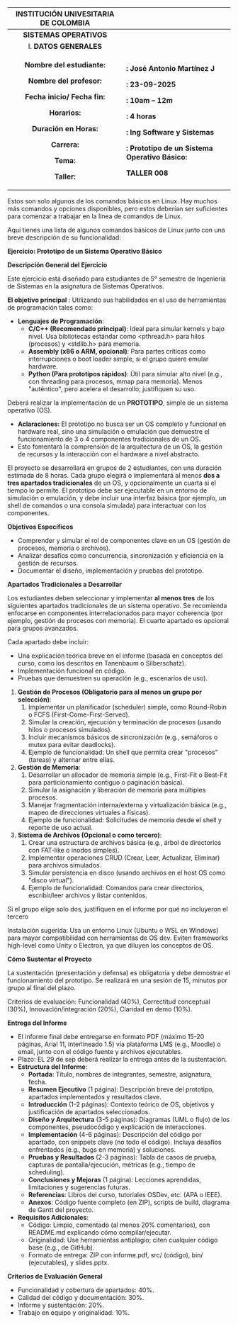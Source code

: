 |**INSTITUCIÓN UNIVESITARIA DE COLOMBIA**||
| :-: | :- |
|**SISTEMAS OPERATIVOS**||
|I. **DATOS GENERALES** ||
|<p>**Nombre del estudiante:**</p><p>**Nombre del profesor:**</p><p>**Fecha inicio/ Fecha fin:**</p><p>**Horarios:**</p><p>**Duración en Horas:**</p><p>**Carrera:**</p><p>**Tema:**</p><p>**Taller:** </p>|<p></p><p>**: José Antonio Martínez J**</p><p>**: 23-09-2025**</p><p>**: 10am – 12m**</p><p>**: 4 horas**</p><p>**: Ing Software y Sistemas**</p><p>**: Prototipo de un Sistema Operativo Básico:**</p><p>**TALLER 008**</p>|

Estos son solo algunos de los comandos básicos en Linux. Hay muchos más comandos y opciones disponibles, pero estos deberían ser suficientes para comenzar a trabajar en la línea de comandos de Linux.

Aquí tienes una lista de algunos comandos básicos de Linux junto con una breve descripción de su funcionalidad:

**Ejercicio: Prototipo de un Sistema Operativo Básico**

**Descripción General del Ejercicio**

Este ejercicio está diseñado para estudiantes de 5° semestre de Ingeniería de Sistemas en la asignatura de Sistemas Operativos.

**El objetivo principal** : Utilizando sus habilidades en el uso de herramientas de programación tales como:

- **Lenguajes de Programación**:
  - **C/C++ (Recomendado principal)**: Ideal para simular kernels y bajo nivel. Usa bibliotecas estándar como <pthread.h> para hilos (procesos) y <stdlib.h> para memoria.
  - **Assembly (x86 o ARM, opcional)**: Para partes críticas como interrupciones o boot loader simple, si el grupo quiere emular hardware.
  - **Python (Para prototipos rápidos)**: Útil para simular alto nivel (e.g., con threading para procesos, mmap para memoria). Menos "auténtico", pero acelera el desarrollo; justifiquen su uso.

Deberá realizar la implementación de un **PROTOTIPO**, simple de un sistema operativo (OS).

- **Aclaraciones:** El prototipo no busca ser un OS completo y funcional en hardware real, sino una simulación o emulación que demuestre el funcionamiento de  3 o 4  componentes tradicionales de un OS.
- Esto fomentará la comprensión de la arquitectura de un OS, la gestión de recursos y la interacción con el hardware a nivel abstracto.

El proyecto se desarrollará en grupos de 2  estudiantes, con una duración estimada de 8 horas. Cada grupo elegirá o implementará al menos **dos a tres  apartados tradicionales** de un OS, y opcionalmente un cuarta si el tiempo lo permite. El prototipo debe ser ejecutable en un entorno de simulación o emulación, y debe incluir una interfaz básica (por ejemplo, un shell de comandos o una consola simulada) para interactuar con los componentes.

**Objetivos Específicos**

- Comprender y simular el rol de componentes clave en un OS (gestión de procesos, memoria o archivos).
- Analizar desafíos como concurrencia, sincronización y eficiencia en la gestión de recursos.
- Documentar el diseño, implementación y pruebas del prototipo.

**Apartados Tradicionales a Desarrollar**

Los estudiantes deben seleccionar y implementar **al menos tres**  de los siguientes apartados tradicionales de un sistema operativo. Se recomienda enfocarse en componentes interrelacionados para mayor coherencia (por ejemplo, gestión de procesos con memoria). El cuarto apartado es opcional para grupos avanzados.

Cada apartado debe incluir:

- Una explicación teórica breve en el informe (basada en conceptos del curso, como los descritos en Tanenbaum o Silberschatz).
- Implementación funcional en código.
- Pruebas que demuestren su operación (e.g., escenarios de uso).
1. **Gestión de Procesos (Obligatorio para al menos un grupo por selección)**:
   1. Implementar un planificador (scheduler) simple, como Round-Robin o FCFS (First-Come-First-Served).
   1. Simular la creación, ejecución y terminación de procesos (usando hilos o procesos simulados).
   1. Incluir mecanismos básicos de sincronización (e.g., semáforos o mutex para evitar deadlocks).
   1. Ejemplo de funcionalidad: Un shell que permita crear "procesos" (tareas) y alternar entre ellas.
1. **Gestión de Memoria**:
   1. Desarrollar un allocador de memoria simple (e.g., First-Fit o Best-Fit para particionamiento contiguo o paginación básica).
   1. Simular la asignación y liberación de memoria para múltiples procesos.
   1. Manejar fragmentación interna/externa y virtualización básica (e.g., mapeo de direcciones virtuales a físicas).
   1. Ejemplo de funcionalidad: Solicitudes de memoria desde el shell y reporte de uso actual.
1. **Sistema de Archivos (Opcional o como tercero)**:
   1. Crear una estructura de archivos básica (e.g., árbol de directorios con FAT-like o inodos simples).
   1. Implementar operaciones CRUD (Crear, Leer, Actualizar, Eliminar) para archivos simulados.
   1. Simular persistencia en disco (usando archivos en el host OS como "disco virtual").
   1. Ejemplo de funcionalidad: Comandos para crear directorios, escribir/leer archivos y listar contenidos.

Si el grupo elige solo dos, justifiquen en el informe por qué no incluyeron el tercero

Instalación sugerida: Usa un entorno Linux (Ubuntu o WSL en Windows) para mayor compatibilidad con herramientas de OS dev. Eviten frameworks high-level como Unity o Electron, ya que diluyen los conceptos de OS.

**Cómo Sustentar el Proyecto**

La sustentación (presentación y defensa) es obligatoria y debe demostrar el funcionamiento del prototipo. Se realizará en una sesión de 15, minutos por grupo al final del plazo.

Criterios de evaluación: Funcionalidad (40%), Correctitud conceptual (30%), Innovación/integración (20%), Claridad en demo (10%).

**Entrega del Informe**

- El informe final debe entregarse en formato PDF (máximo 15-20 páginas, Arial 11, interlineado 1.5) vía plataforma LMS (e.g., Moodle) o email, junto con el código fuente y archivos ejecutables.
- Plazo: EL 29 de sep deberá realizar la entrega antes de la sustentación.
- **Estructura del Informe**:
  - **Portada**: Título, nombres de integrantes, semestre, asignatura, fecha.
  - **Resumen Ejecutivo** (1 página): Descripción breve del prototipo, apartados implementados y resultados clave.
  - **Introducción** (1-2 páginas): Contexto teórico de OS, objetivos y justificación de apartados seleccionados.
  - **Diseño y Arquitectura** (3-5 páginas): Diagramas (UML o flujo) de los componentes, pseudocódigo y explicación de interacciones.
  - **Implementación** (4-6 páginas): Descripción del código por apartado, con snippets clave (no todo el código). Incluya desafíos enfrentados (e.g., bugs en memoria) y soluciones.
  - **Pruebas y Resultados** (2-3 páginas): Tabla de casos de prueba, capturas de pantalla/ejecución, métricas (e.g., tiempo de scheduling).
  - **Conclusiones y Mejoras** (1 página): Lecciones aprendidas, limitaciones y sugerencias futuras.
  - **Referencias**: Libros del curso, tutoriales OSDev, etc. (APA o IEEE).
  - **Anexos**: Código fuente completo (en ZIP), scripts de build, diagrama de Gantt del proyecto.
- **Requisitos Adicionales**:
  - Código: Limpio, comentado (al menos 20% comentarios), con README.md explicando cómo compilar/ejecutar.
  - Originalidad: Use herramientas antiplagio; citen cualquier código base (e.g., de GitHub).
  - Formato de entrega: ZIP con informe.pdf, src/ (código), bin/ (ejecutables), y slides.pptx.

**Criterios de Evaluación General**

- Funcionalidad y cobertura de apartados: 40%.
- Calidad del código y documentación: 30%.
- Informe y sustentación: 20%.
- Trabajo en equipo y originalidad: 10%.

